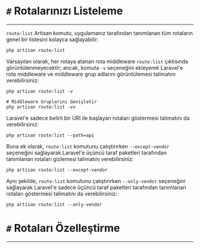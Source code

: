 # `#` Rotalarınızı Listeleme
---

`route:list` Artisan komutu, uygulamanız tarafından tanımlanan tüm rotaların genel bir listesini kolayca sağlayabilir:

```shell
php artisan route:list
```

Varsayılan olarak, her rotaya atanan rota middleware `route:list` çıktısında görüntülenmeyecektir; ancak, komuta `-v` seçeneğini ekleyerek Laravel'e rota middleware ve middleware grup adlarını görüntülemesi talimatını verebilirsiniz:

```shell
php artisan route:list -v
 
# Middleware Gruplarını Genişletir
php artisan route:list -vv
```

Laravel'e sadece belirli bir URI ile başlayan rotaları göstermesi talimatını da verebilirsiniz:

```shell
php artisan route:list --path=api
```

Buna ek olarak, `route:list` komutunu çalıştırırken `--except-vendor` seçeneğini sağlayarak Laravel'e üçüncü taraf paketleri tarafından tanımlanan rotaları gizlemesi talimatını verebilirsiniz:

```shell
php artisan route:list --except-vendor
```

Aynı şekilde, `route:list` komutunu çalıştırırken `--only-vendor` seçeneğini sağlayarak Laravel'e sadece üçüncü taraf paketleri tarafından tanımlanan rotaları göstermesi talimatını da verebilirsiniz:

```shell
php artisan route:list --only-vendor
```

# `#` Rotaları Özelleştirme
---
